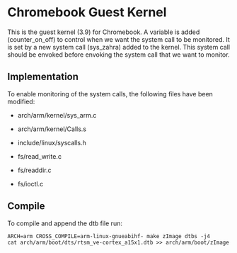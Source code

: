 # Chromebook Guest Kernel
This is the guest kernel (3.9) for Chromebook. A variable is added (counter_on_off) to control when we want the system
call to be monitored. It is set by a new system call (sys_zahra) added to the kernel. This system call should be envoked
before envoking the system call that we want to monitor.


## Implementation
To enable monitoring of the system calls, the following files have been modified:

- arch/arm/kernel/sys_arm.c

- arch/arm/kernel/Calls.s

- include/linux/syscalls.h

- fs/read_write.c

- fs/readdir.c

- fs/ioctl.c

## Compile

To compile and append the dtb file run:
```shell
ARCH=arm CROSS_COMPILE=arm-linux-gnueabihf- make zImage dtbs -j4
cat arch/arm/boot/dts/rtsm_ve-cortex_a15x1.dtb >> arch/arm/boot/zImage
```
